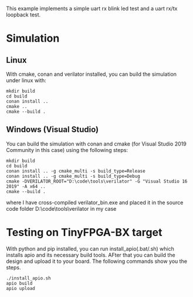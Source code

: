 This example implements a simple uart rx blink led test and a uart rx/tx loopback test.

# Simulation 

## Linux

With cmake, conan and verilator installed, you can build the simulation under linux with:

    mkdir build
    cd build
    conan install ..
    cmake ..
    cmake --build .

## Windows (Visual Studio)

You can build the simulation with conan and cmake (for Visual Studio 2019 Community in this case) using the following steps:

    mkdir build
    cd build
    conan install .. -g cmake_multi -s build_type=Release
    conan install .. -g cmake_multi -s build_type=Debug
    cmake -DVERILATOR_ROOT="D:\code\tools\verilator" -G "Visual Studio 16 2019" -A x64 ..
    cmake --build .

where I have cross-compiled verilator_bin.exe and placed it in the source code folder D:\code\tools\verilator in my case

# Testing on TinyFPGA-BX target

With python and pip installed, you can run install_apio(.bat/.sh) which installs apio and its necessary build tools. AFter that you can build the design and upload it to your board.  The following commands show you the steps.

    ./install_apio.sh
    apio build
    apio upload
